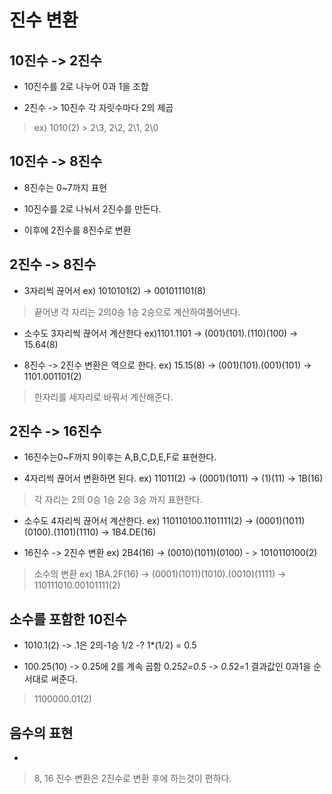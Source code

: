 진수 변환
=================


10진수 -> 2진수
-----------------
+ 10진수를 2로 나누어 0과 1을 조합

+ 2진수 -> 10진수 각 자릿수마다 2의 제곱

> ex) 1010(2) > 2\3, 2\2, 2\1, 2\0


10진수 -> 8진수
-----------------
+ 8진수는 0~7까지 표현

+ 10진수를 2로 나눠서 2진수를 만든다.

+ 이후에 2진수를 8진수로 변환


2진수 -> 8진수
---------------
+ 3자리씩 끊어서 ex) 1010101(2) -> 001011101(8)
> 끝어낸 각 자리는 2의0승 1승 2승으로 계산하여풀어낸다.

+ 소수도 3자리씩 끊어서 계산한다 ex)1101.1101 -> (001)(101).(110)(100) -> 15.64(8)

+ 8진수 -> 2진수 변환은 역으로 한다. ex) 15.15(8) -> (001)(101).(001)(101) -> 1101.001101(2)
> 한자리를 세자리로 바꿔서 계산해준다.


2진수 -> 16진수
-----------------
+ 16진수는0~F까지 9이후는 A,B,C,D,E,F로 표현한다.

+ 4자리씩 끊어서 변환하면 된다. ex) 11011(2) -> (0001)(1011) -> (1)(11) -> 1B(16)
> 각 자리는 2의 0승 1승 2승 3승 까지 표현한다.

+ 소수도 4자리씩 끊어서 계산한다. ex) 110110100.1101111(2) -> (0001)(1011)(0100).(1101)(1110) -> 1B4.DE(16)

+ 16진수 -> 2진수 변환 ex) 2B4(16) -> (0010)(1011)(0100) - > 1010110100(2)
> 소수의 변환 ex) 1BA.2F(16) -> (0001)(1011)(1010).(0010)(1111) -> 110111010.00101111(2)

소수를 포함한 10진수
-------------------
+ 1010.1(2) -> .1은 2의-1승 1/2 -? 1*(1/2) = 0.5

+ 100.25(10) -> 0.25에 2를 계속 곱함 0.25*2=0.5 -> 0.5*2=1 결과값인 0과1을 순서대로 써준다.
> 1100000.01(2)


음수의 표현
------------------
+

> 8, 16 진수 변환은 2진수로 변환 후에 하는것이 편하다.

